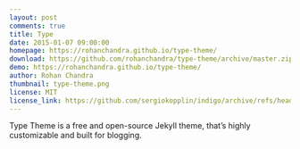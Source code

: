 ```yaml
---
layout: post
comments: true
title: Type
date: 2015-01-07 09:00:00
homepage: https://rohanchandra.github.io/type-theme/
download: https://github.com/rohanchandra/type-theme/archive/master.zip
demo: https://rohanchandra.github.io/type-theme/
author: Rohan Chandra
thumbnail: type-theme.png
license: MIT
license_link: https://github.com/sergiokopplin/indigo/archive/refs/heads/gh-pages.zip
---
```


Type Theme is a free and open-source Jekyll theme, that’s highly customizable and built for blogging.
